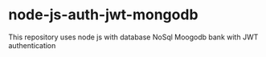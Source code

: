 # node-js-auth-jwt-mongodb
This repository uses node js with database NoSql Moogodb bank with JWT authentication
